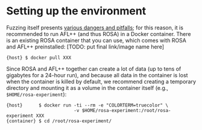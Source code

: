 # Setting up the environment
Fuzzing itself presents [various dangers and
pitfalls](https://aflplus.plus/docs/fuzzing_in_depth/#0-common-sense-risks); for this reason, it is
recommended to run AFL++ (and thus ROSA) in a Docker container. There is an existing ROSA container
that you can use, which comes with ROSA and AFL++ preinstalled:
[TODO: put final link/image name here]
```console
{host} $ docker pull XXX
```

Since ROSA and AFL++ together can create a lot of data (up to tens of gigabytes for a 24-hour
run), and because all data in the container is lost when the container is killed by default, we
recommend creating a temporary directory and mounting it as a volume in the container itself (e.g.,
`$HOME/rosa-experiment`):

```console
{host}      $ docker run -ti --rm -e "COLORTERM=truecolor" \
                         -v $HOME/rosa-experiment:/root/rosa-experiment XXX
{container} $ cd /root/rosa-experiment/
```
